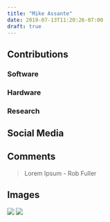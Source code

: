 ```yaml
---
title: "Mike Assante"
date: 2019-07-13T11:20:26-07:00
draft: true
---
```


## Contributions

### Software

### Hardware

### Research

## Social Media

## Comments

> Lorem Ipsum - Rob Fuller

## Images

![](/images/y3t1_Art-Michael_Assante.png)
![](/images/y3t1_Art-Mike_Assante-pic_by_Ryan_G_Poirier.jpg)
